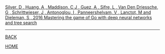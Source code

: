 
[Silver, D , Huang, A , Maddison, C J , Guez, A , Sifre, L , Van Den Driessche, G , Schrittwieser, J , Antonoglou, I , Panneershelvam, V , Lanctot, M  and Dieleman, S , 2016  Mastering the game of Go with deep neural networks and tree search](silver2016mastering/summary.md)

---
[BACK](../index.md)

[HOME]( ../../index.md)